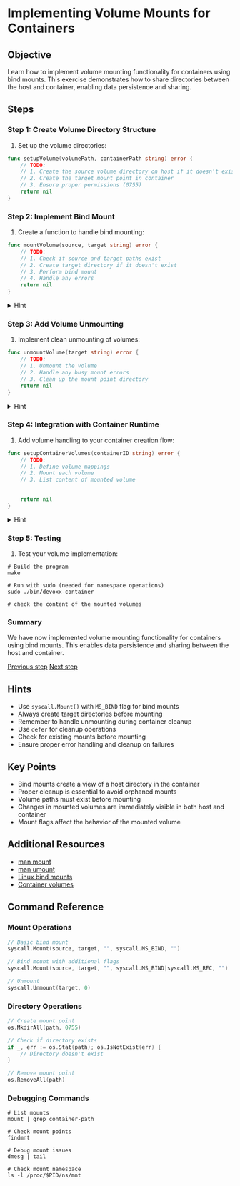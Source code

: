 # Implementing Volume Mounts for Containers

## Objective

Learn how to implement volume mounting functionality for containers using bind
mounts. This exercise demonstrates how to share directories between the host and
container, enabling data persistence and sharing.

## Steps

### Step 1: Create Volume Directory Structure

1. Set up the volume directories:

```go
func setupVolume(volumePath, containerPath string) error {
	// TODO:
	// 1. Create the source volume directory on host if it doesn't exist
	// 2. Create the target mount point in container
	// 3. Ensure proper permissions (0755)
	return nil
}
```

### Step 2: Implement Bind Mount

1. Create a function to handle bind mounting:

```go
func mountVolume(source, target string) error {
	// TODO:
	// 1. Check if source and target paths exist
	// 2. Create target directory if it doesn't exist
	// 3. Perform bind mount
	// 4. Handle any errors
	return nil
}
```

<details>
<summary>Hint</summary>
Look at `syscall.Mount` function
</details>

### Step 3: Add Volume Unmounting

1. Implement clean unmounting of volumes:

```go
func unmountVolume(target string) error {
	// TODO:
	// 1. Unmount the volume
	// 2. Handle any busy mount errors
	// 3. Clean up the mount point directory
	return nil
}
```
<details>
<summary>Hint</summary>
Look at `syscall.Unmount` function
</details>

### Step 4: Integration with Container Runtime

1. Add volume handling to your container creation flow:

```go
func setupContainerVolumes(containerID string) error {
	// TODO:
	// 1. Define volume mappings
	// 2. Mount each volume
	// 3. List content of mounted volume
	

	return nil
}
```
<details>
<summary>Hint</summary>
You can create an array of volume mappings and iterate over them to mount each volume.
</details>

### Step 5: Testing

1. Test your volume implementation:

```console
# Build the program
make

# Run with sudo (needed for namespace operations)
sudo ./bin/devoxx-container

# check the content of the mounted volumes
```

### Summary

We have now implemented volume mounting functionality for containers using bind
mounts. This enables data persistence and sharing between the host and container.

[Previous step](./05-cgroups.md) [Next step](07-ipc.md)

## Hints

- Use `syscall.Mount()` with `MS_BIND` flag for bind mounts
- Always create target directories before mounting
- Remember to handle unmounting during container cleanup
- Use `defer` for cleanup operations
- Check for existing mounts before mounting
- Ensure proper error handling and cleanup on failures

## Key Points

- Bind mounts create a view of a host directory in the container
- Proper cleanup is essential to avoid orphaned mounts
- Volume paths must exist before mounting
- Changes in mounted volumes are immediately visible in both host and container
- Mount flags affect the behavior of the mounted volume

## Additional Resources

- [man mount](https://man7.org/linux/man-pages/man2/mount.2.html)
- [man umount](https://man7.org/linux/man-pages/man2/umount.2.html)
- [Linux bind
  mounts](https://man7.org/linux/man-pages/man8/mount.8.html#BIND_MOUNT_OPERATION)
- [Container volumes](https://docs.docker.com/storage/volumes/)

## Command Reference

### Mount Operations

```go
// Basic bind mount
syscall.Mount(source, target, "", syscall.MS_BIND, "")

// Bind mount with additional flags
syscall.Mount(source, target, "", syscall.MS_BIND|syscall.MS_REC, "")

// Unmount
syscall.Unmount(target, 0)
```

### Directory Operations

```go
// Create mount point
os.MkdirAll(path, 0755)

// Check if directory exists
if _, err := os.Stat(path); os.IsNotExist(err) {
    // Directory doesn't exist
}

// Remove mount point
os.RemoveAll(path)
```

### Debugging Commands

```console
# List mounts
mount | grep container-path

# Check mount points
findmnt

# Debug mount issues
dmesg | tail

# Check mount namespace
ls -l /proc/$PID/ns/mnt
```
